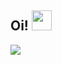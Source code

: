 <h2>Oi! <img src="https://raw.githubusercontent.com/iampavangandhi/iampavangandhi/master/gifs/Hi.gif" height="32px"></h2>


<a href="https://www.instagram.com/_pedrooo.henrique"><img src="https://img.shields.io/badge/-Instagram-%23E4405F?style=for-the-badge&logo=instagram&logoColor=white"/></a>

<!--
**PedroHFigueiredo13/PedroHFigueiredo13** is a ✨ _special_ ✨ repository because its `README.md` (this file) appears on your GitHub profile.

Here are some ideas to get you started:

- 🔭 I’m currently working on ...
- 🌱 I’m currently learning ...
- 👯 I’m looking to collaborate on ...
- 🤔 I’m looking for help with ...
- 💬 Ask me about ...
- 📫 How to reach me: ...
- 😄 Pronouns: ...
- ⚡ Fun fact: ...
-->
